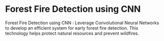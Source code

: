 # Forest Fire Detection using CNN
 Forest Fire Detection using CNN : Leverage Convolutional Neural Networks to develop an efficient system for early forest fire detection. This technology helps protect natural resources and prevent wildfires.

